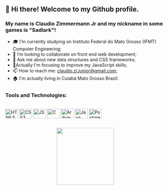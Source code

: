 ## 👋 Hi there! Welcome to my Github profile.
### My name is Claudio Zimmermann Jr and my nickname in some games is "Sadlark"!
          
- 🎓 I’m currently studying on Instituto Federal do Mato Grosso (IFMT) Computer Engineering;
- 👯 I’m looking to collaborate on front end web development;
- 💬 Ask me about new data structures and CSS frameworks;
- 🔭Actually I'm focusing to improve my JavaScript skills;
- 📫 How to reach me: claudio.zi.junior@gmail.com;
- 🏠 I'm actually living in Cuiabá Mato Grosso Brazil.

##

### Tools and Technologies:
<div style="display: inline_block"><br>
 <img align="center" alt="HTML5" height="30" width="40" src="https://cdn.jsdelivr.net/gh/devicons/devicon/icons/html5/html5-original.svg" />
 <img align="center" alt="CSS3" height="30" width="40" src="https://cdn.jsdelivr.net/gh/devicons/devicon/icons/css3/css3-original.svg" />
 <img align="center" alt="JS" height="30" width="40" src="https://cdn.jsdelivr.net/gh/devicons/devicon/icons/javascript/javascript-original.svg" />
 <img align="center" alt="C" height="30" width="40" src="https://cdn.jsdelivr.net/gh/devicons/devicon/icons/c/c-original.svg" />
 <img align="center" alt="Arduino" height="30" width="40" src="https://cdn.jsdelivr.net/gh/devicons/devicon/icons/arduino/arduino-original-wordmark.svg" />
 <img align="center" alt="Java" height="30" width="40" src="https://cdn.jsdelivr.net/gh/devicons/devicon/icons/java/java-original.svg" />
 <img align="center" alt="Postgresql" height="30" width="40" src="https://cdn.jsdelivr.net/gh/devicons/devicon/icons/postgresql/postgresql-original.svg" />

##

<div align="center">
  <a href="https://github.com/Sadlark1993">
    <!-- <img height="180em" src="https://github-readme-stats.vercel.app/api/top-langs/?username=Sadlark1993&layout=compact&langs_count=7&theme=vue-dark"/> -->
    <img height="180em" src="https://github-readme-stats.vercel.app/api?username=Sadlark1993&show_icons=true&theme=vue-dark&include_all_commits=true&count_private=true"/>
</div>
